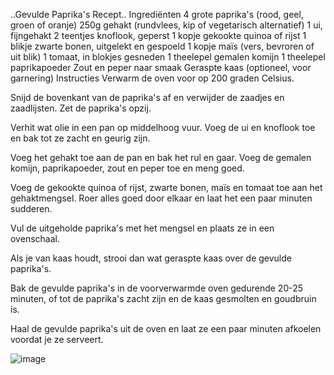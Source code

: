 ..Gevulde Paprika's Recept..
Ingrediënten
4 grote paprika's (rood, geel, groen of oranje)
250g gehakt (rundvlees, kip of vegetarisch alternatief)
1 ui, fijngehakt
2 teentjes knoflook, geperst
1 kopje gekookte quinoa of rijst
1 blikje zwarte bonen, uitgelekt en gespoeld
1 kopje maïs (vers, bevroren of uit blik)
1 tomaat, in blokjes gesneden
1 theelepel gemalen komijn
1 theelepel paprikapoeder
Zout en peper naar smaak
Geraspte kaas (optioneel, voor garnering)
Instructies
Verwarm de oven voor op 200 graden Celsius.

Snijd de bovenkant van de paprika's af en verwijder de zaadjes en zaadlijsten. Zet de paprika's opzij.

Verhit wat olie in een pan op middelhoog vuur. Voeg de ui en knoflook toe en bak tot ze zacht en geurig zijn.

Voeg het gehakt toe aan de pan en bak het rul en gaar. Voeg de gemalen komijn, paprikapoeder, zout en peper toe en meng goed.

Voeg de gekookte quinoa of rijst, zwarte bonen, maïs en tomaat toe aan het gehaktmengsel. Roer alles goed door elkaar en laat het een paar minuten sudderen.

Vul de uitgeholde paprika's met het mengsel en plaats ze in een ovenschaal.

Als je van kaas houdt, strooi dan wat geraspte kaas over de gevulde paprika's.

Bak de gevulde paprika's in de voorverwarmde oven gedurende 20-25 minuten, of tot de paprika's zacht zijn en de kaas gesmolten en goudbruin is.

Haal de gevulde paprika's uit de oven en laat ze een paar minuten afkoelen voordat je ze serveert.

![image](https://github.com/Matthijs2211/skil_markdown_les/assets/144898602/225cf4aa-1536-4a04-9a39-e406d7826791)
